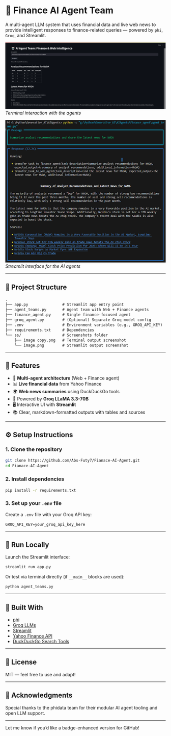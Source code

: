 # 🧠 Finance AI Agent Team

A multi-agent LLM system that uses financial data and live web news to provide intelligent responses to finance-related queries — powered by `phi`, `Groq`, and Streamlit.

![Terminal Output](ss/image%20copy.png)  
*Terminal interaction with the agents*

![Streamlit UI](ss/image.png)  
*Streamlit interface for the AI agents*

---

## 📁 Project Structure

```
.
├── app.py               # Streamlit app entry point
├── agent_teams.py       # Agent team with Web + Finance agents
├── finance_agent.py     # Single finance-focused agent
├── groq_agent.py        # (Optional) Separate Groq model config
├── .env                 # Environment variables (e.g., GROQ_API_KEY)
├── requirements.txt     # Dependencies
└── ss/                  # Screenshots folder
    ├── image copy.png   # Terminal output screenshot
    └── image.png        # Streamlit output screenshot
```

---

## 🚀 Features

- 🔗 **Multi-agent architecture** (Web + Finance agent)
- 📊 **Live financial data** from Yahoo Finance
- 🌍 **Web news summaries** using DuckDuckGo tools
- 🧠 Powered by **Groq LLaMA 3.3-70B**
- 🖥️ Interactive UI with **Streamlit**
- 📚 Clear, markdown-formatted outputs with tables and sources

---

## ⚙️ Setup Instructions

### 1. Clone the repository

```bash
git clone https://github.com/Abs-Futy7/Fianace-AI-Agent.git
cd Fianace-AI-Agent
```

### 2. Install dependencies

```bash
pip install -r requirements.txt
```

### 3. Set up your `.env` file

Create a `.env` file with your Groq API key:

```
GROQ_API_KEY=your_groq_api_key_here
```

---

## 🧪 Run Locally

Launch the Streamlit interface:

```bash
streamlit run app.py
```

Or test via terminal directly (if `__main__` blocks are used):

```bash
python agent_teams.py
```

---


## 🧠 Built With

- [phi](https://github.com/microsoft/phi-2)
- [Groq LLMs](https://groq.com/)
- [Streamlit](https://streamlit.io/)
- [Yahoo Finance API](https://pypi.org/project/yfinance/)
- [DuckDuckGo Search Tools](https://duckduckgo.com/)

---

## 📃 License

MIT — feel free to use and adapt!

---

## 🙌 Acknowledgments

Special thanks to the phidata team for their modular AI agent tooling and open LLM support.

---

Let me know if you’d like a badge-enhanced version for GitHub!